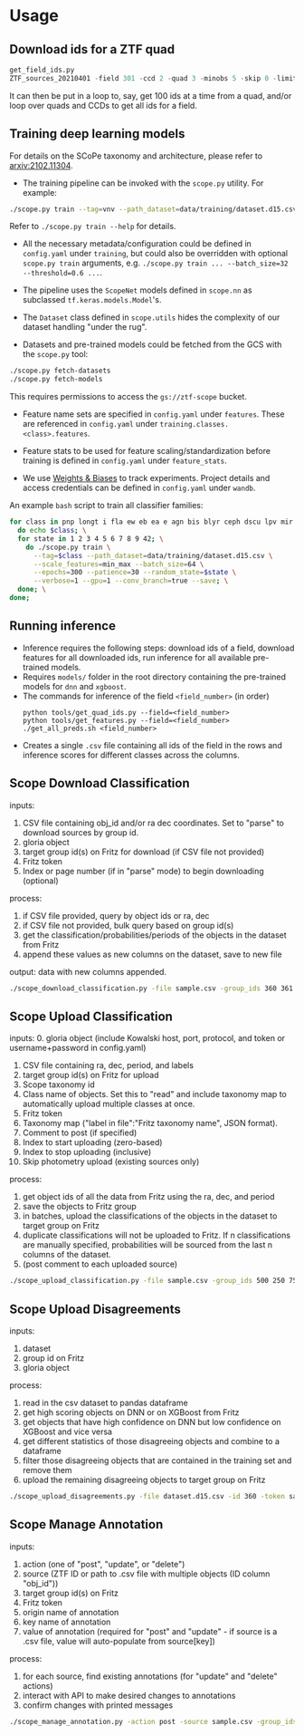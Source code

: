 # Usage

## Download ids for a ZTF quad

```python
get_field_ids.py
ZTF_sources_20210401 -field 301 -ccd 2 -quad 3 -minobs 5 -skip 0 -limit 20 -token sample_token
```

It can then be put in a loop to, say, get 100 ids at a time from a quad,
and/or loop over quads and CCDs to get all ids for a field.

## Training deep learning models

For details on the SCoPe taxonomy and architecture,
please refer to [arxiv:2102.11304](https://arxiv.org/pdf/2102.11304.pdf).

- The training pipeline can be invoked with the `scope.py` utility. For example:

```sh
./scope.py train --tag=vnv --path_dataset=data/training/dataset.d15.csv --batch_size=64 --epochs=100 --verbose=1 --pre_trained_model=models/vnv/20210324_220331/vnv.20210324_220331
```

Refer to `./scope.py train --help` for details.

- All the necessary metadata/configuration could be defined in `config.yaml` under `training`,
but could also be overridden with optional `scope.py train` arguments, e.g.
`./scope.py train ... --batch_size=32 --threshold=0.6 ...`.

- The pipeline uses the `ScopeNet` models defined in `scope.nn` as subclassed `tf.keras.models.Model`'s.
- The `Dataset` class defined in `scope.utils` hides the complexity of our dataset handling "under the rug".
- Datasets and pre-trained models could be fetched from the GCS with the `scope.py` tool:

```sh
./scope.py fetch-datasets
./scope.py fetch-models
```

  This requires permissions to access the `gs://ztf-scope` bucket.

- Feature name sets are specified in `config.yaml` under `features`.
  These are referenced in `config.yaml` under `training.classes.<class>.features`.

- Feature stats to be used for feature scaling/standardization before training
  is defined in `config.yaml` under `feature_stats`.

- We use [Weights & Biases](https://wandb.com) to track experiments.
  Project details and access credentials can be defined in `config.yaml` under `wandb`.

An example `bash` script to train all classifier families:

```sh
for class in pnp longt i fla ew eb ea e agn bis blyr ceph dscu lpv mir puls rrlyr rscvn srv wuma yso; \
  do echo $class; \
  for state in 1 2 3 4 5 6 7 8 9 42; \
    do ./scope.py train \
      --tag=$class --path_dataset=data/training/dataset.d15.csv \
      --scale_features=min_max --batch_size=64 \
      --epochs=300 --patience=30 --random_state=$state \
      --verbose=1 --gpu=1 --conv_branch=true --save; \
  done; \
done;
```
## Running inference

* Inference requires the following steps: download ids of a field, download features for all downloaded ids, run inference for all available pre-trained models.
* Requires `models/` folder in the root directory containing the pre-trained models for `dnn` and `xgboost`.
* The commands for inference of the field `<field_number>` (in order)
  ```
  python tools/get_quad_ids.py --field=<field_number>
  python tools/get_features.py --field=<field_number>
  ./get_all_preds.sh <field_number>
  ```
* Creates a single `.csv` file containing all ids of the field in the rows and inference scores for different classes across the columns.


## Scope Download Classification
inputs:
1. CSV file containing obj_id and/or ra dec coordinates. Set to "parse" to download sources by group id.
2. gloria object
3. target group id(s) on Fritz for download (if CSV file not provided)
4. Fritz token
5. Index or page number (if in "parse" mode) to begin downloading (optional)

process:
1. if CSV file provided, query by object ids or ra, dec
2. if CSV file not provided, bulk query based on group id(s)
3. get the classification/probabilities/periods of the objects in the dataset from Fritz
4. append these values as new columns on the dataset, save to new file

output: data with new columns appended.

```sh
./scope_download_classification.py -file sample.csv -group_ids 360 361 -token sample_token -start 10
```

## Scope Upload Classification
inputs:
0. gloria object (include Kowalski host, port, protocol, and token or username+password in config.yaml)
1. CSV file containing ra, dec, period, and labels
2. target group id(s) on Fritz for upload
3. Scope taxonomy id
4. Class name of objects. Set this to "read" and include taxonomy map to automatically upload multiple classes at once.
5. Fritz token
6. Taxonomy map ("label in file":"Fritz taxonomy name", JSON format).
7. Comment to post (if specified)
8. Index to start uploading (zero-based)
9. Index to stop uploading (inclusive)
10. Skip photometry upload (existing sources only)

process:
1. get object ids of all the data from Fritz using the ra, dec, and period
2. save the objects to Fritz group
3. in batches, upload the classifications of the objects in the dataset to target group on Fritz
4. duplicate classifications will not be uploaded to Fritz. If n classifications are manually specified, probabilities will be sourced from the last n columns of the dataset.
5. (post comment to each uploaded source)

```sh
./scope_upload_classification.py -file sample.csv -group_ids 500 250 750 -taxonomy_id 7 -classification variable flaring -token sample_token -taxonomy_map map.json -comment vetted -start 35 -stop 50 -skip_phot False
```

## Scope Upload Disagreements
inputs:
1. dataset
2. group id on Fritz
3. gloria object

process:
1. read in the csv dataset to pandas dataframe
2. get high scoring objects on DNN or on XGBoost from Fritz
3. get objects that have high confidence on DNN but low confidence on XGBoost and vice versa
4. get different statistics of those disagreeing objects and combine to a dataframe
5. filter those disagreeing objects that are contained in the training set and remove them
6. upload the remaining disagreeing objects to target group on Fritz

```sh
./scope_upload_disagreements.py -file dataset.d15.csv -id 360 -token sample_token
```

## Scope Manage Annotation
inputs:
1. action (one of "post", "update", or "delete")
2. source (ZTF ID or path to .csv file with multiple objects (ID column "obj_id"))
3. target group id(s) on Fritz
4. Fritz token
5. origin name of annotation
6. key name of annotation
7. value of annotation (required for "post" and "update" - if source is a .csv file, value will auto-populate from source[key])

process:
1. for each source, find existing annotations (for "update" and "delete" actions)
2. interact with API to make desired changes to annotations
3. confirm changes with printed messages

```sh
./scope_manage_annotation.py -action post -source sample.csv -group_ids 200 300 400 -token sample_token -origin revisedperiod -key period
```
